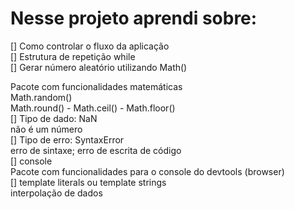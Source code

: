<h1>Nesse projeto aprendi sobre:</h1>
[] Como controlar o fluxo da aplicação<br>
[] Estrutura de repetição while<br>
[] Gerar número aleatório utilizando Math()<br>
<p>
Pacote com funcionalidades matemáticas<br>
Math.random()<br>
Math.round() - Math.ceil() - Math.floor()<br>
[] Tipo de dado: NaN<br>
não é um número<br>
[] Tipo de erro: SyntaxError<br>
erro de sintaxe; erro de escrita de código<br>
[] console<br>
Pacote com funcionalidades para o console do devtools (browser)<br>
[] template literals ou template strings<br>
interpolação de dados<br>
</p>
